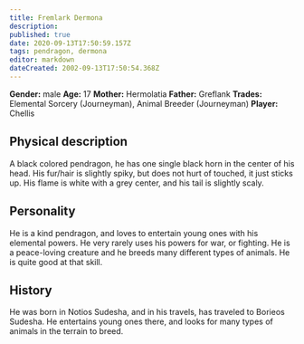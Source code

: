 ```yaml
---
title: Fremlark Dermona
description: 
published: true
date: 2020-09-13T17:50:59.157Z
tags: pendragon, dermona
editor: markdown
dateCreated: 2002-09-13T17:50:54.368Z
---
```


**Gender:** male
**Age:** 17
**Mother:** Hermolatia
**Father:** Greflank
**Trades:** Elemental Sorcery (Journeyman), Animal Breeder (Journeyman)
**Player:** Chellis

## Physical description

A black colored pendragon, he has one single black horn in the center of his head. His fur/hair is slightly spiky, but does not hurt of touched, it just sticks up. His flame is white with a grey center, and his tail is slightly scaly.

## Personality

He is a kind pendragon, and loves to entertain young ones with his elemental powers. He very rarely uses his powers for war, or fighting. He is a peace-loving creature and he breeds many different types of animals. He is quite good at that skill.

## History

He was born in Notios Sudesha, and in his travels, has traveled to Borieos Sudesha. He entertains young ones there, and looks for many types of animals in the terrain to breed.